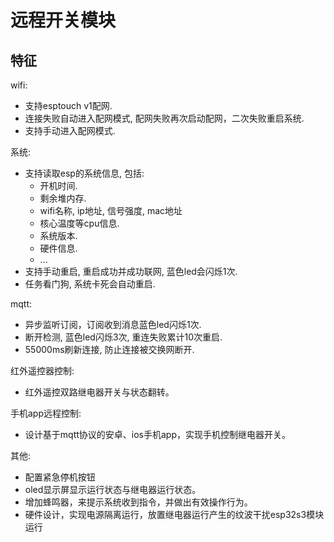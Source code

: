 # 远程开关模块

## 特征

wifi:
+ 支持esptouch v1配网.
+ 连接失败自动进入配网模式, 配网失败再次启动配网，二次失败重启系统.
+ 支持手动进入配网模式.

系统:
+ 支持读取esp的系统信息, 包括:
  * 开机时间.
  * 剩余堆内存.
  * wifi名称, ip地址, 信号强度, mac地址
  * 核心温度等cpu信息.
  * 系统版本.
  * 硬件信息.
  * ...
+ 支持手动重启, 重启成功并成功联网, 蓝色led会闪烁1次.
+ 任务看门狗, 系统卡死会自动重启.

mqtt:
+ 异步监听订阅，订阅收到消息蓝色led闪烁1次.
+ 断开检测, 蓝色led闪烁3次, 重连失败累计10次重启.
+ 55000ms刷新连接, 防止连接被交换网断开.

红外遥控器控制:
+ 红外遥控双路继电器开关与状态翻转。

手机app远程控制:
+ 设计基于mqtt协议的安卓、ios手机app，实现手机控制继电器开关。

其他:
+ 配置紧急停机按钮
+ oled显示屏显示运行状态与继电器运行状态。
+ 增加蜂鸣器，来提示系统收到指令，并做出有效操作行为。
+ 硬件设计，实现电源隔离运行，放置继电器运行产生的纹波干扰esp32s3模块运行
